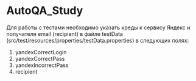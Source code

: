 # AutoQA_Study

Для работы с тестами необходимо указать креды к сервису Яндекс и получателя email (recipient) в файле testData (src/test/resources/properties/testData.properties) в следующих полях:
1. yandexCorrectLogin
2. yandexCorrectPass
3. yandexIncorrectPass 
4. recipient